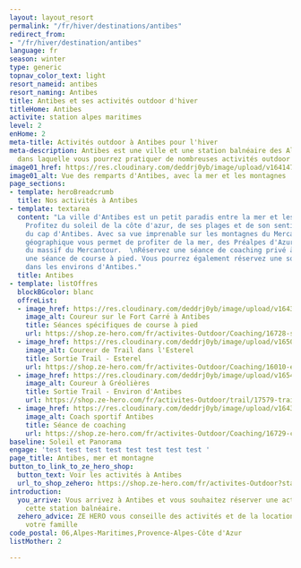 ```yaml
---
layout: layout_resort
permalink: "/fr/hiver/destinations/antibes"
redirect_from:
- "/fr/hiver/destination/antibes"
language: fr
season: winter
type: generic
topnav_color_text: light
resort_nameid: antibes
resort_naming: Antibes
title: Antibes et ses activités outdoor d'hiver
titleHome: Antibes
activite: station alpes maritimes
level: 2
enHome: 2
meta-title: Activités outdoor à Antibes pour l'hiver
meta-description: Antibes est une ville et une station balnéaire des Alpes Maritimes
  dans laquelle vous pourrez pratiquer de nombreuses activités outdoor l'hiver
image01_href: https://res.cloudinary.com/deddrj0yb/image/upload/v1641472431/website/resorts/Antibes/jane-ackerley-WiN6Az_8cGQ-unsplash_cmbknc.jpg
image01_alt: Vue des remparts d'Antibes, avec la mer et les montagnes
page_sections:
- template: heroBreadcrumb
  title: Nos activités à Antibes
- template: textarea
  content: "La ville d'Antibes est un petit paradis entre la mer et les montagnes.
    Profitez du soleil de la côte d'azur, de ses plages et de son sentier littoral
    du cap d'Antibes. Avec sa vue imprenable sur les montagnes du Mercantour, sa situation
    géographique vous permet de profiter de la mer, des Préalpes d'Azur ainsi que
    du massif du Mercantour.  \nRéservez une séance de coaching privé à Antibes ou
    une séance de course à pied. Vous pourrez également réservez une sortie trail
    dans les environs d'Antibes."
  title: Antibes
- template: listOffres
  blockBGcolor: blanc
  offreList:
  - image_href: https://res.cloudinary.com/deddrj0yb/image/upload/v1643293325/website/Coaching/G0090154_1638033833951-min_exdyrm.jpg
    image_alt: Coureur sur le Fort Carré à Antibes
    title: Séances spécifiques de course à pied
    url: https://shop.ze-hero.com/fr/activites-Outdoor/Coaching/16728-seances-specifiques-course-a-pied-activite-ze-hero
  - image_href: https://res.cloudinary.com/deddrj0yb/image/upload/v1650619667/website/By%20Ze%20Hero%20Activity/_D5C4137_-lr.jpg
    image_alt: Coureur de Trail dans l'Esterel
    title: Sortie Trail - Esterel
    url: https://shop.ze-hero.com/fr/activites-Outdoor/Coaching/16010-esterel-83-trail-sortie-longue-mercredi-apres-midi-3h-activite-ze-hero
  - image_href: https://res.cloudinary.com/deddrj0yb/image/upload/v1654852126/website/By%20Ze%20Hero%20Activity/IMG_20200723_153328_1.jpg
    image_alt: Coureur à Gréolières
    title: Sortie Trail - Environ d'Antibes
    url: https://shop.ze-hero.com/fr/activites-Outdoor/trail/17579-trail-journee-levens-ze-hero-yann-alarcon
  - image_href: https://res.cloudinary.com/deddrj0yb/image/upload/v1643293326/website/Coaching/GOPR0299_1638033833951-min_rjq5k5.jpg
    image_alt: Coach sportif Antibes
    title: Séance de coaching
    url: https://shop.ze-hero.com/fr/activites-Outdoor/Coaching/16729-coaching-personnalise-et-prive-1h-antibes-06-activite-ze-hero
baseline: Soleil et Panorama
engage: 'test test test test test test test test '
page_title: Antibes, mer et montagne
button_to_link_to_ze_hero_shop:
  button_text: Voir les activités à Antibes
  url_to_shop_zehero: https://shop.ze-hero.com/fr/activites-Outdoor?station=Antibes&calessonstype=all&catypegenderlistsummer=all&calessonsactivitytype=all&start-date=
introduction:
  you_arrive: Vous arrivez à Antibes et vous souhaitez réserver une activité dans
    cette station balnéaire.
  zehero_advice: ZE HERO vous conseille des activités et de la location pour toute
    votre famille
code_postal: 06,Alpes-Maritimes,Provence-Alpes-Côte d'Azur
listMother: 2

---
```


